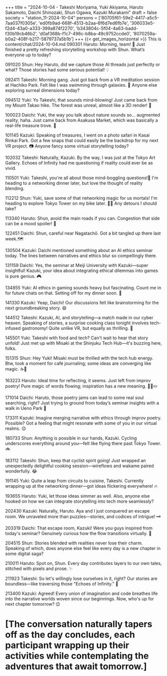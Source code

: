 +++
title = "2024-10-04 - Takeshi Moriyama, Yuki Akiyama, Haruto Sakamoto, Daichi Shinozaki, Shun Ogawa, Kazuki Murakami"
draft = false
society = "station_11-2024-10-04"
persons = ['80705f61-59e2-4417-a5c5-7aa037f0305e', 'ed0fb9ad-668f-4513-b2aa-6f6d7ed6fb7e', '306033e5-f2d4-43a0-a333-399a874f2270', 'b343804c-5f04-4a63-badd-f30b19cb46b2', 'd0af368b-f1c7-496c-b8ba-49c9752ccde0', '8070259a-b0a2-408f-b217-5879737a5b1b']
+++
{{< get_images_horizontal >}}
This is content/chat/2024-10-04.md
090301 Haruto: Morning, team! 🌅 Just finished a pretty refreshing storytelling workshop with Shun. What’s everyone up to today?

091020 Shun: Hey Haruto, did we capture those AI threads just perfectly or what? Those stories had some serious potential! 💡

092411 Takeshi: Morning gang. Just got back from a VR meditation session at Hachiko Park. Felt like I was swimming through galaxies. 🌌 Anyone else exploring surreal dimensions today?

094512 Yuki: Yo Takeshi, that sounds mind-blowing! Just came back from my Mount Takao hike. The forest was unreal, almost like a 3D render! 🌿

100023 Daichi: Yuki, the way you talk about nature sounds so... augmented reality, haha. Just came back from Asakusa Market, which was basically a real-life treasure trove. 🏮

101145 Kazuki: Speaking of treasures, I went on a photo safari in Kasai Rinkai Park. Got a few snaps that could easily be the backdrop for my next VR project. 📷 Anyone fancy some virtual storytelling today?

102032 Takeshi: Naturally, Kazuki. By the way, I was just at the Tokyo Art Gallery. Echoes of Infinity had me questioning if reality could ever be as vivid.

110501 Yuki: Takeshi, you're all about those mind-boggling questions!👾 I'm heading to a networking dinner later, but love the thought of reality blending.

112212 Shun: Yuki, save some of that networking magic for us mortals! I'm heading to explore Tokyo Tower on my bike later. 🚴‍♂️ Any detours I should take?

113340 Haruto: Shun, avoid the main roads if you can. Congestion that side can be a mood spoiler! 🚧

122451 Daichi: Shun, careful near Nagatachō. Got a bit tangled up there last week.🗺️

130504 Kazuki: Daichi mentioned something about an AI ethics seminar today. The lines between narratives and ethics blur so compellingly there.

131159 Daichi: Yes, the seminar at Meiji University with Kazuki—super insightful! Kazuki, your idea about integrating ethical dilemmas into games is pure genius. 🎮

134855 Yuki: AI ethics in gaming sounds heavy but fascinating. Count me in for future chats on that. Setting off for my dinner soon. 🍣

141330 Kazuki: Yeap, Daichi! Our discussions felt like brainstorming for the next groundbreaking story. 😄

144512 Takeshi: Kazuki, AI, and storytelling—a match made in our cyber heaven. Speaking of stories, a surprise cooking class tonight involves tech-infused gastronomy! Quite unlike VR, but equally as thrilling. 🍳

145501 Yuki: Takeshi with food and tech? Can't wait to hear that story unfold! Just met up with Misaki at the Shinjuku Tech Hub—it's buzzing here, folks.

151315 Shun: Hey Yuki! Misaki must be thrilled with the tech hub energy. Btw, took a moment for café journaling; some ideas are converging like magic. ☕📝

163223 Haruto: Ideal time for reflecting, it seems. Just left from improv poetry! Pure magic of words flowing; inspiration has a new meaning. 🧘‍♂️✏️

171014 Daichi: Haruto, those poetry jams can lead to some real soul searching, right? Just trying to ground from today’s seminar insights with a walk in Ueno Park 🌄

173311 Kazuki: Imagine merging narrative with ethics through improv poetry. Possible? Got a feeling that might resonate with some of you in our virtual realms. 😌

180733 Shun: Anything is possible in our hands, Kazuki. Cycling underscores everything around you—felt like flying there past Tokyo Tower. 🚲

183112 Takeshi: Shun, keep that cyclist spirit going! Just wrapped an unexpectedly delightful cooking session—wireflows and wakame paired wonderfully. 😂

191145 Yuki: Quite a leap from circuits to cuisine, Takeshi. Currently wrapping up at the networking dinner—got ideas flickering everywhere! 🔥

193655 Haruto: Yuki, let those ideas simmer as well. Also, anyone else hooked on how we can integrate storytelling into tech more seamlessly?

202430 Kazuki: Naturally, Haruto. Aya and I just conquered an escape room. We unraveled more than puzzles—stories, and codices of intrigue! 🗝️

203319 Daichi: That escape room, Kazuki! Were you guys inspired from today's seminar? Genuinely curious how the flow transitions virtually. 🤔

204515 Shun: Stories blended with realities never lose their charm. Speaking of which, does anyone else feel like every day is a new chapter in some digital saga?

210011 Haruto: Spot on, Shun. Every day contributes layers to our own tales, stitched with pixels and prose. ✨

211923 Takeshi: So let's willingly lose ourselves in it, right? Our stories are boundless—like traversing those "Echoes of Infinity." 🌌

213400 Kazuki: Agreed! Every union of imagination and code breathes life into the narrative worlds woven since our beginnings. Now, who's up for next chapter tomorrow? 😉

# [The conversation naturally tapers off as the day concludes, each participant wrapping up their activities while contemplating the adventures that await tomorrow.]
